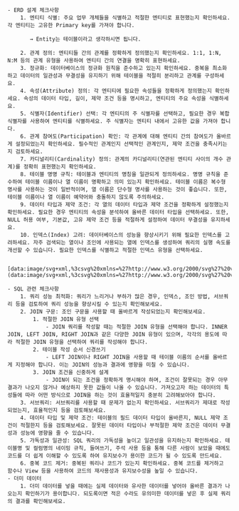     - ERD 설계 체크사항
        1. 엔티티 식별: 주요 업무 개체들을 식별하고 적절한 엔티티로 표현했는지 확인하세요. 각 엔티티는 고유한 Primary key를 가져야 합니다.

           → Entity는 테이블이라고 생각하시면 됩니다.

        2. 관계 정의: 엔티티들 간의 관계를 정확하게 정의했는지 확인하세요. 1:1, 1:N, N:M 등의 관계 유형을 사용하여 엔티티 간의 연결을 명확히 표현하세요.
        3. 정규화: 데이터베이스의 정규화 원칙을 준수하고 있는지 확인하세요. 중복을 최소화하고 데이터의 일관성과 무결성을 유지하기 위해 테이블을 적절히 분리하고 관계를 구성하세요.
        4. 속성(Attribute) 정의: 각 엔티티에 필요한 속성들을 정확하게 정의했는지 확인하세요. 속성의 데이터 타입, 길이, 제약 조건 등을 명시하고, 엔티티의 주요 속성을 식별하세요.
        5. 식별자(Identifier) 선택: 각 엔티티의 주 식별자를 선택하고, 필요한 경우 복합 식별자를 사용하여 엔티티를 식별하세요. 주 식별자는 엔티티 내에서 고유한 값을 가져야 합니다.
        6. 관계 참여도(Participation) 확인: 각 관계에 대해 엔티티 간의 참여도가 올바르게 설정되었는지 확인하세요. 필수적인 관계인지 선택적인 관계인지, 제약 조건을 충족시키는지 검토하세요.
        7. 카디널리티(Cardinality) 정의: 관계의 카디널리티(연관된 엔티티 사이의 개수 관계)를 정확히 표현했는지 확인하세요.
        8. 테이블 명명 규칙: 테이블과 엔티티의 명칭을 일관되게 정의하세요. 명명 규칙을 준수하여 테이블 이름이나 열 이름이 명확하고 의미 있는지 확인하세요. 테이블 이름은 복수형 명사를 사용하는 것이 일반적이며, 열 이름은 단수형 명사를 사용하는 것이 좋습니다. 또한, 테이블 이름이나 열 이름이 예약어와 충돌하지 않도록 주의하세요.
        9. 데이터 타입과 제약 조건: 각 열의 데이터 타입과 제약 조건을 정확하게 설정했는지 확인하세요. 필요한 경우 엔티티의 속성을 분석하여 올바른 데이터 타입을 선택하세요. 또한, NULL 허용 여부, 기본값, 고유 제약 조건 등을 적절하게 설정하여 데이터 무결성을 유지하세요.
        10. 인덱스(Index) 고려: 데이터베이스의 성능을 향상시키기 위해 필요한 인덱스를 고려하세요. 자주 검색되는 열이나 조인에 사용되는 열에 인덱스를 생성하여 쿼리의 실행 속도를 개선할 수 있습니다. 필요한 인덱스를 식별하고 적절한 인덱스 유형을 선택하세요.

      [data:image/svg+xml,%3csvg%20xmlns=%27http://www.w3.org/2000/svg%27%20version=%271.1%27%20width=%2738%27%20height=%2738%27/%3e](data:image/svg+xml,%3csvg%20xmlns=%27http://www.w3.org/2000/svg%27%20version=%271.1%27%20width=%2738%27%20height=%2738%27/%3e)

    - SQL 관련 체크사항
        1. 쿼리 성능 최적화: 쿼리가 느리거나 부하가 많은 경우, 인덱스, 조인 방법, 서브쿼리 등을 검토하여 쿼리 성능을 향상시킬 수 있는지 확인해보세요.
        2. JOIN 구문: 조인 구문을 사용할 때 올바르게 작성되었는지 확인해보세요.
            1. 적절한 JOIN 유형 선택
                - JOIN 쿼리를 작성할 때는 적절한 JOIN 유형을 선택해야 합니다. INNER JOIN, LEFT JOIN, RIGHT JOIN과 같은 다양한 JOIN 유형이 있으며, 각각의 용도에 따라 적절한 JOIN 유형을 선택하여 쿼리를 작성해야 합니다.
            2. 테이블 작성 순서 신경쓰기
                - LEFT JOIN이나 RIGHT JOIN을 사용할 때 테이블 이름의 순서를 올바르게 지정해야 합니다. 이는 JOIN의 성능과 결과에 영향을 미칠 수 있습니다.
            3. JOIN 조건을 신중하게 설계
                - JOIN이 되는 조건을 정확하게 명시해야 하며, 조건이 잘못되는 경우 아무 결과가 나오지 않거나 예상하지 못한 값들이 나올 수 있습니다. 가져오고자 하는 데이터의 특성들에 따라 어떤 방식으로 JOIN을 하는 것이 효율적일지 충분히 고려해보아야 합니다.
        3. 서브쿼리: 서브쿼리를 사용할 때 문제가 없는지 확인하세요. 서브쿼리가 제대로 작성되었는지, 효율적인지 등을 검토해보세요.
        4. 데이터 타입 및 제약 조건: 테이블의 필드 데이터 타입이 올바른지, NULL 제약 조건이 적절한지 등을 검토해보세요. 잘못된 데이터 타입이나 부적절한 제약 조건은 데이터 무결성과 성능에 영향을 줄 수 있습니다.
        5. 가독성과 일관성: SQL 쿼리의 가독성을 높이고 일관성을 유지하는지 확인하세요. 테이블명 및 컬럼명의 네이밍 규칙, 들여쓰기, 주석 사용 등을 통해 다른 사람이 보았을 때에도 코드를 더 쉽게 이해할 수 있도록 하여 유지보수가 용이한 코드가 될 수 있도록 만드세요.
        6. 중복 코드 제거: 중복된 쿼리나 코드가 있는지 확인하세요. 중복 코드를 제거하고 함수나 View 등을 사용하여 코드의 재사용성과 유지보수성을 높일 수 있습니다.
    - 더미 데이터
        1. 더미 데이터를 넣을 때에는 실제 데이터와 유사한 데이터를 넣어야 올바른 결과가 나오는지 확인하기가 용이합니다. 되도록이면 적은 수라도 유의미한 데이터를 넣은 후 실제 쿼리의 결과를 확인해보세요.